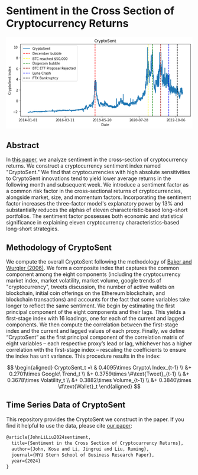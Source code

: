 # Sentiment in the Cross Section of Cryptocurrency Returns

![CryptoSent](cryptoSent.png)

## Abstract
In [this paper](https://papers.ssrn.com/sol3/papers.cfm?abstract_id=5291650), we analyze sentiment in the cross-section of cryptocurrency returns. We construct a cryptocurrency sentiment index named "CryptoSent." We find that cryptocurrencies with high absolute sensitivities to CryptoSent innovations tend to yield lower average returns in the following month and subsequent week. We introduce a sentiment factor as a common risk factor in the cross-sectional returns of cryptocurrencies, alongside market, size, and momentum factors. Incorporating the sentiment factor increases the three-factor model's explanatory power by 13\% and substantially reduces the alphas of eleven characteristic‐based long–short portfolios. The sentiment factor possesses both economic and statistical significance in explaining eleven cryptocurrency characteristics-based long-short strategies.

## Methodology of CryptoSent

We compute the overall CryptoSent following the methodology of [Baker and Wurgler (2006)](https://doi.org/10.1111/j.1540-6261.2006.00885.x). We form a composite index that captures the common component among the eight components (including the cryptocurrency market index, market volatility, market volume, google trends of "cryptocurrency", tweets discussion, the number of active wallets on blockchain, initial coin offerings on the Ethereum blockchain, and blockchain transactions) and accounts for the fact that some variables take longer to reflect the same sentiment. We begin by estimating the first principal component of the eight components and their lags. This yields a first-stage index with 16 loadings, one for each of the current and lagged components. We then compute the correlation between the first-stage index and the current and lagged values of each proxy. Finally, we define “CryptoSent” as the first principal component of the correlation matrix of eight variables – each respective proxy’s lead or lag, whichever has a higher correlation with the first-stage index – rescaling the coefficients to ensure the index has unit variance. This procedure results in the index:

$$
\begin{aligned}
CryptoSent_t =\ & 0.4095\times Crypto\ Index_{t-1} \\
&+ 0.2701\times Google\ Trend_t \\
&+ 0.3759\times \#\text{Tweet}_{t-1} \\
&+ 0.3678\times Volatility_t \\
&+ 0.3882\times Volume_{t-1} \\
&+ 0.3840\times \#\text{Wallet}_t
\end{aligned}
$$


## Time Series Data of CryptoSent

This repository provides the CryptoSent we construct in the paper. If you find it helpful to use the data, please cite [our paper](https://papers.ssrn.com/sol3/papers.cfm?abstract_id=5291650):

```
@article{JohnLiLiu2024sentiment,
  title={Sentiment in the Cross Section of Cryptocurrency Returns},
  author={John, Kose and Li, Jingrui and Liu, Ruming},
  journal={NYU Stern School of Business Research Paper},
  year={2024}
}
```